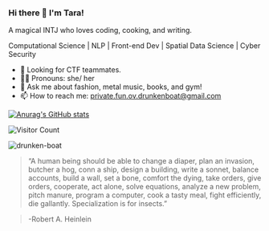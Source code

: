 ### Hi there 👋 I'm Tara!

A magical INTJ who loves coding, cooking, and writing.

Computational Science | NLP | Front-end Dev | Spatial Data Science | Cyber Security

- 🌱 Looking for CTF teammates.
- 👩‍💻 Pronouns: she/ her
- 💬 Ask me about fashion, metal music, books, and gym!
- 📫 How to reach me: private.fun.ov.drunkenboat@gmail.com


[![Anurag's GitHub stats](https://github-readme-stats.vercel.app/api?username=drunken-boat)](https://github.com/anuraghazra/github-readme-stats)

![Visitor Count](https://profile-counter.glitch.me/drunken-boat/count.svg)

<p><img align="center" src="https://github-readme-streak-stats.herokuapp.com/?user=drunken-boat&" alt="drunken-boat" /></p>

> “A human being should be able to change a diaper, plan an invasion, butcher a hog, conn a ship, design a building, write a sonnet, balance accounts, build a wall, set a bone, comfort the dying, take orders, give orders, cooperate, act alone, solve equations, analyze a new problem, pitch manure, program a computer, cook a tasty meal, fight efficiently, die gallantly. Specialization is for insects.”

> -Robert A. Heinlein
